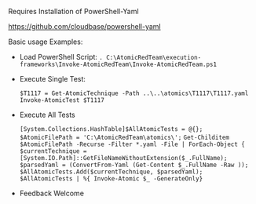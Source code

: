 Requires Installation of PowerShell-Yaml

https://github.com/cloudbase/powershell-yaml

Basic usage Examples:

- Load PowerShell Script:
    `. C:\AtomicRedTeam\execution-frameworks\Invoke-AtomicRedTeam\Invoke-AtomicRedTeam.ps1`

- Execute Single Test:

   `$T1117 = Get-AtomicTechnique -Path ..\..\atomics\T1117\T1117.yaml`  
   `Invoke-AtomicTest $T1117`  

- Execute All Tests

    `[System.Collections.HashTable]$AllAtomicTests = @{};`
    `$AtomicFilePath = 'C:\AtomicRedTeam\atomics\';`
    `Get-Childitem $AtomicFilePath -Recurse -Filter *.yaml -File | ForEach-Object {`
    `$currentTechnique = [System.IO.Path]::GetFileNameWithoutExtension($_.FullName);`
    `$parsedYaml = (ConvertFrom-Yaml (Get-Content $_.FullName -Raw ));`
    `$AllAtomicTests.Add($currentTechnique, $parsedYaml);`
    `$AllAtomicTests | %{ Invoke-Atomic $_ -GenerateOnly}`

- Feedback Welcome
